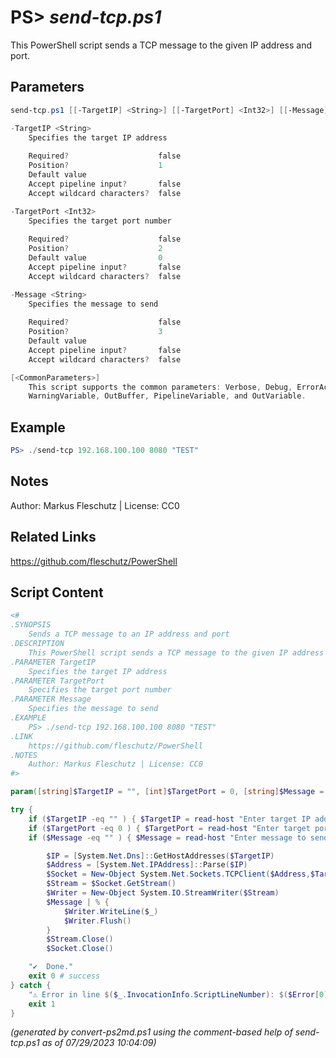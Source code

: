 PS> *send-tcp.ps1*
====================

This PowerShell script sends a TCP message to the given IP address and port.

Parameters
----------
```powershell
send-tcp.ps1 [[-TargetIP] <String>] [[-TargetPort] <Int32>] [[-Message] <String>] [<CommonParameters>]

-TargetIP <String>
    Specifies the target IP address
    
    Required?                    false
    Position?                    1
    Default value                
    Accept pipeline input?       false
    Accept wildcard characters?  false

-TargetPort <Int32>
    Specifies the target port number
    
    Required?                    false
    Position?                    2
    Default value                0
    Accept pipeline input?       false
    Accept wildcard characters?  false

-Message <String>
    Specifies the message to send
    
    Required?                    false
    Position?                    3
    Default value                
    Accept pipeline input?       false
    Accept wildcard characters?  false

[<CommonParameters>]
    This script supports the common parameters: Verbose, Debug, ErrorAction, ErrorVariable, WarningAction, 
    WarningVariable, OutBuffer, PipelineVariable, and OutVariable.
```

Example
-------
```powershell
PS> ./send-tcp 192.168.100.100 8080 "TEST"

```

Notes
-----
Author: Markus Fleschutz | License: CC0

Related Links
-------------
https://github.com/fleschutz/PowerShell

Script Content
--------------
```powershell
<#
.SYNOPSIS
	Sends a TCP message to an IP address and port
.DESCRIPTION
	This PowerShell script sends a TCP message to the given IP address and port.
.PARAMETER TargetIP
	Specifies the target IP address
.PARAMETER TargetPort
	Specifies the target port number
.PARAMETER Message
	Specifies the message to send
.EXAMPLE
	PS> ./send-tcp 192.168.100.100 8080 "TEST"
.LINK
	https://github.com/fleschutz/PowerShell
.NOTES
	Author: Markus Fleschutz | License: CC0
#>

param([string]$TargetIP = "", [int]$TargetPort = 0, [string]$Message = "")

try {
	if ($TargetIP -eq "" ) { $TargetIP = read-host "Enter target IP address" }
	if ($TargetPort -eq 0 ) { $TargetPort = read-host "Enter target port" }
	if ($Message -eq "" ) { $Message = read-host "Enter message to send" }

        $IP = [System.Net.Dns]::GetHostAddresses($TargetIP) 
        $Address = [System.Net.IPAddress]::Parse($IP) 
        $Socket = New-Object System.Net.Sockets.TCPClient($Address,$TargetPort) 
        $Stream = $Socket.GetStream() 
        $Writer = New-Object System.IO.StreamWriter($Stream)
        $Message | % {
        	$Writer.WriteLine($_)
        	$Writer.Flush()
        }
        $Stream.Close()
        $Socket.Close()

	"✔️  Done."
	exit 0 # success
} catch {
	"⚠️ Error in line $($_.InvocationInfo.ScriptLineNumber): $($Error[0])"
	exit 1
}
```

*(generated by convert-ps2md.ps1 using the comment-based help of send-tcp.ps1 as of 07/29/2023 10:04:09)*
